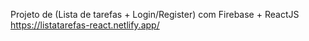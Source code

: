 Projeto de (Lista de tarefas + Login/Register) com Firebase + ReactJS 
https://listatarefas-react.netlify.app/
